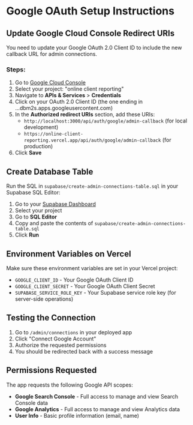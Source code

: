 # Google OAuth Setup Instructions

## Update Google Cloud Console Redirect URIs

You need to update your Google OAuth 2.0 Client ID to include the new callback URL for admin connections.

### Steps:

1. Go to [Google Cloud Console](https://console.cloud.google.com/)
2. Select your project: "online client reporting"
3. Navigate to **APIs & Services** > **Credentials**
4. Click on your OAuth 2.0 Client ID (the one ending in ...dbm2s.apps.googleusercontent.com)
5. In the **Authorized redirect URIs** section, add these URIs:
   - `http://localhost:3000/api/auth/google/admin-callback` (for local development)
   - `https://online-client-reporting.vercel.app/api/auth/google/admin-callback` (for production)
6. Click **Save**

## Create Database Table

Run the SQL in `supabase/create-admin-connections-table.sql` in your Supabase SQL Editor:

1. Go to your [Supabase Dashboard](https://supabase.com/dashboard)
2. Select your project
3. Go to **SQL Editor**
4. Copy and paste the contents of `supabase/create-admin-connections-table.sql`
5. Click **Run**

## Environment Variables on Vercel

Make sure these environment variables are set in your Vercel project:

- `GOOGLE_CLIENT_ID` - Your Google OAuth Client ID
- `GOOGLE_CLIENT_SECRET` - Your Google OAuth Client Secret
- `SUPABASE_SERVICE_ROLE_KEY` - Your Supabase service role key (for server-side operations)

## Testing the Connection

1. Go to `/admin/connections` in your deployed app
2. Click "Connect Google Account"
3. Authorize the requested permissions
4. You should be redirected back with a success message

## Permissions Requested

The app requests the following Google API scopes:
- **Google Search Console** - Full access to manage and view Search Console data
- **Google Analytics** - Full access to manage and view Analytics data
- **User Info** - Basic profile information (email, name)